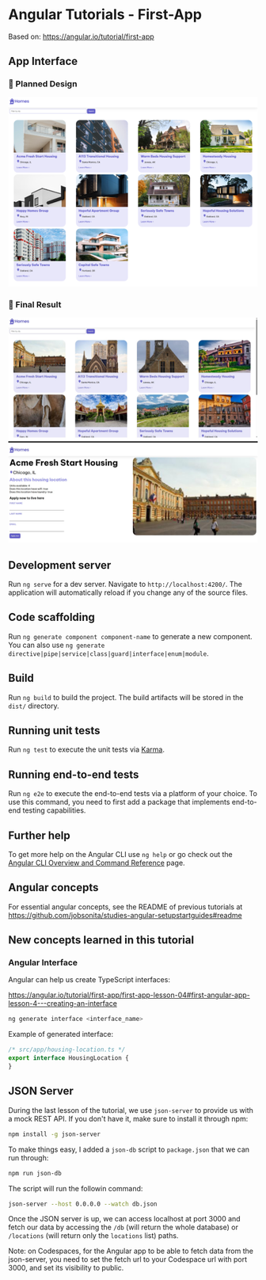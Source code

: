 # Angular Tutorials - First-App

Based on: https://angular.io/tutorial/first-app

## App Interface

### :iphone: Planned Design

<p align="center"><img alt="Planned design" title="Angular Homes Planned Design" src="./.github/homes-app-landing-page.png" /></p>

### :tada: Final Result

<p align="center"><img alt="Final result" title="Angular Homes Final Interface" src="./.github/homes-app-landing-page-final.jpg" /></p>

## Development server

Run `ng serve` for a dev server. Navigate to `http://localhost:4200/`. The application will automatically reload if you change any of the source files.

## Code scaffolding

Run `ng generate component component-name` to generate a new component. You can also use `ng generate directive|pipe|service|class|guard|interface|enum|module`.

## Build

Run `ng build` to build the project. The build artifacts will be stored in the `dist/` directory.

## Running unit tests

Run `ng test` to execute the unit tests via [Karma](https://karma-runner.github.io).

## Running end-to-end tests

Run `ng e2e` to execute the end-to-end tests via a platform of your choice. To use this command, you need to first add a package that implements end-to-end testing capabilities.

## Further help

To get more help on the Angular CLI use `ng help` or go check out the [Angular CLI Overview and Command Reference](https://angular.io/cli) page.

## Angular concepts

For essential angular concepts, see the README of previous tutorials at https://github.com/jobsonita/studies-angular-setupstartguides#readme

## New concepts learned in this tutorial

### Angular Interface

Angular can help us create TypeScript interfaces:

https://angular.io/tutorial/first-app/first-app-lesson-04#first-angular-app-lesson-4---creating-an-interface

```bash
ng generate interface <interface_name>
```

Example of generated interface:

```typescript
/* src/app/housing-location.ts */
export interface HousingLocation {
}
```

## JSON Server

During the last lesson of the tutorial, we use `json-server` to provide us with a mock REST API. If you don't have it, make sure to install it through npm:

```bash
npm install -g json-server
```

To make things easy, I added a `json-db` script to `package.json` that we can run through:

```bash
npm run json-db
```

The script will run the followin command:

```bash
json-server --host 0.0.0.0 --watch db.json
```

Once the JSON server is up, we can access localhost at port 3000 and fetch our data by accessing the `/db` (will return the whole database) or `/locations` (will return only the `locations` list) paths.

Note: on Codespaces, for the Angular app to be able to fetch data from the json-server, you need to set the fetch url to your Codespace url with port 3000, and set its visibility to public.
